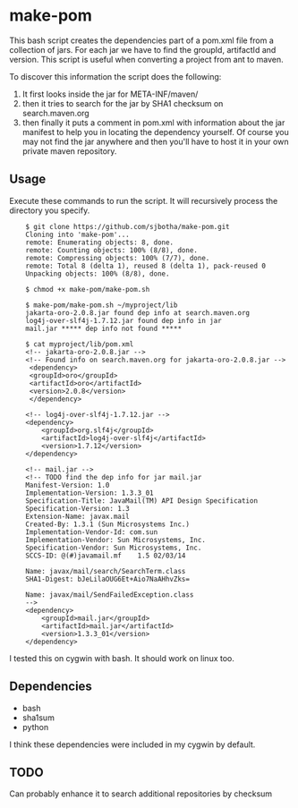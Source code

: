 
# make-pom

This bash script creates the dependencies part of a pom.xml file from a collection of jars. For each jar we have to find the groupId, artifactId and version. This script is useful when converting a project from ant to maven.

To discover this information the script does the following:
1. It first looks inside the jar for META-INF/maven/
2. then it tries to search for the jar by SHA1 checksum on search.maven.org
3. then finally it puts a comment in pom.xml with information about the jar manifest to help you in locating the dependency yourself. Of course you may not find the jar anywhere and then you'll have to host it in your own private maven repository.


## Usage

Execute these commands to run the script. It will recursively process the directory you specify.

		$ git clone https://github.com/sjbotha/make-pom.git
		Cloning into 'make-pom'...
		remote: Enumerating objects: 8, done.
		remote: Counting objects: 100% (8/8), done.
		remote: Compressing objects: 100% (7/7), done.
		remote: Total 8 (delta 1), reused 8 (delta 1), pack-reused 0
		Unpacking objects: 100% (8/8), done.

		$ chmod +x make-pom/make-pom.sh

		$ make-pom/make-pom.sh ~/myproject/lib
		jakarta-oro-2.0.8.jar found dep info at search.maven.org
		log4j-over-slf4j-1.7.12.jar found dep info in jar
		mail.jar ***** dep info not found *****

		$ cat myproject/lib/pom.xml
		<!-- jakarta-oro-2.0.8.jar -->
		<!-- Found info on search.maven.org for jakarta-oro-2.0.8.jar -->
		 <dependency>
		 <groupId>oro</groupId>
		 <artifactId>oro</artifactId>
		 <version>2.0.8</version>
		 </dependency>
		 
		<!-- log4j-over-slf4j-1.7.12.jar -->
		<dependency>
			<groupId>org.slf4j</groupId>
			<artifactId>log4j-over-slf4j</artifactId>
			<version>1.7.12</version>
		</dependency>

		<!-- mail.jar -->
		<!-- TODO find the dep info for jar mail.jar
		Manifest-Version: 1.0
		Implementation-Version: 1.3.3_01
		Specification-Title: JavaMail(TM) API Design Specification
		Specification-Version: 1.3
		Extension-Name: javax.mail
		Created-By: 1.3.1 (Sun Microsystems Inc.)
		Implementation-Vendor-Id: com.sun
		Implementation-Vendor: Sun Microsystems, Inc.
		Specification-Vendor: Sun Microsystems, Inc.
		SCCS-ID: @(#)javamail.mf	1.5 02/03/14

		Name: javax/mail/search/SearchTerm.class
		SHA1-Digest: bJeLilaOUG6Et+Aio7NaAHhvZks=

		Name: javax/mail/SendFailedException.class
		-->
		<dependency>
			<groupId>mail.jar</groupId>
			<artifactId>mail.jar</artifactId>
			<version>1.3.3_01</version>
		</dependency>




I tested this on cygwin with bash. It should work on linux too.

## Dependencies
- bash
- sha1sum
- python

I think these dependencies were included in my cygwin by default.

## TODO

Can probably enhance it to search additional repositories by checksum

